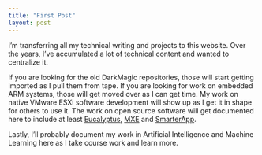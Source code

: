 ```yaml
---
title: "First Post"
layout: post
---
```


I’m transferring all my technical writing and projects to this website. Over the years, I’ve accumulated a lot of technical content and wanted to centralize it.

If you are looking for the old DarkMagic repositories, those will start getting imported as I pull them from tape.
If you are looking for work on embedded ARM systems, those will get moved over as I can get time. My work on native
VMware ESXi software development will show up as I get it in shape for others to use it. The work on open source
software will get documented here to include at least [Eucalyptus](https://www.eucalyptus.com/), [MXE](http://mxe.cc/) and [SmarterApp](http://www.smarterapp.org/).

Lastly, I’ll probably document my work in Artificial Intelligence and Machine Learning here as I take course work and learn more.
